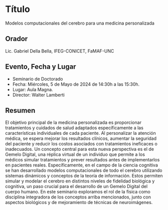 # Título

Modelos computacionales del cerebro para una medicina personalizada

## Orador

Lic. Gabriel Della Bella, IFEG-CONICET, FaMAF-UNC

## Evento, Fecha y Lugar

* Seminario de Doctorado
* Fecha: Miércoles, 5 de Mayo de 2024 de 14:30h a las 15:30h.
* Lugar: Aula Magna.
* Director: Walter Lamberti

## Resumen 

El objetivo principal de la medicina personalizada es proporcionar tratamientos y cuidados de salud adaptados específicamente a las características individuales de cada paciente. Al personalizar la atención médica, se espera mejorar los resultados clínicos, aumentar la seguridad del paciente y reducir los costos asociados con tratamientos ineficaces o inadecuados. Un concepto central para esta nueva perspectiva es el de Gemelo Digital, una réplica virtual de un individuo que permite a los médicos simular tratamientos y prever resultados antes de implementarlos en pacientes reales. Específicamente, en el campo de la ciencia cognitiva se han desarrollado modelos computacionales de todo el cerebro utilizando sistemas dinámicos y conceptos de la teoría de información. Estos permiten simular y modelar el cerebro en distintos niveles de fidelidad biológica y cognitiva, un paso crucial para el desarrollo de un Gemelo Digital del cuerpo humano. En este seminario exploramos el rol de la física como disciplina integradora de los conceptos arriba mencionados, junto con aspectos biológicos y de mejoramiento de técnicas de neuroimágenes.
